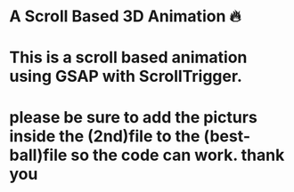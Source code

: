 # A Scroll Based 3D Animation 🔥

# This is a scroll based animation using GSAP with ScrollTrigger.

# please be sure to add the picturs inside the (2nd)file  to the (best-ball)file so the code can work. thank you
